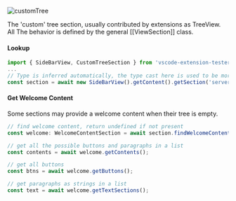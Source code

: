 ![customTree](https://user-images.githubusercontent.com/4181232/65507524-6e7fa880-dece-11e9-93a5-e6ead75afc4e.png)

The 'custom' tree section, usually contributed by extensions as TreeView. All The behavior is defined by the general [[ViewSection]] class.

#### Lookup

```typescript
import { SideBarView, CustomTreeSection } from 'vscode-extension-tester';
...
// Type is inferred automatically, the type cast here is used to be more explicit
const section = await new SideBarView().getContent().getSection('servers') as CustomTreeSection;
```

#### Get Welcome Content

Some sections may provide a welcome content when their tree is empty.

```typescript
// find welcome content, return undefined if not present
const welcome: WelcomeContentSection = await section.findWelcomeContent();

// get all the possible buttons and paragraphs in a list
const contents = await welcome.getContents();

// get all buttons 
const btns = await welcome.getButtons();

// get paragraphs as strings in a list
const text = await welcome.getTextSections();
```

